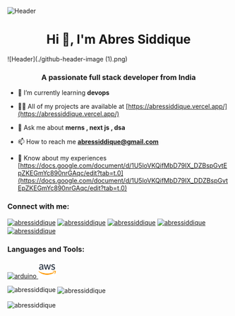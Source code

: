 ![Header](https://raw.githubusercontent.com/abresindia/abressiddique/main/github-header-image%20(1).png)



<h1 align="center">Hi 👋, I'm Abres Siddique</h1>
![Header](./github-header-image (1).png)<!-- Adjust the path if necessary -->

<h3 align="center">A passionate full stack developer from India</h3>

- 🌱 I’m currently learning **devops**

- 👨‍💻 All of my projects are available at [https://abressiddique.vercel.app/](https://abressiddique.vercel.app/)

- 💬 Ask me about **merns , next js , dsa**

- 📫 How to reach me **abressiddique@gmail.com**

- 📄 Know about my experiences [https://docs.google.com/document/d/1U5loVKQifMbD79IX_DZBspGvtEpZKEGmYc890nrGAqc/edit?tab=t.0](https://docs.google.com/document/d/1U5loVKQifMbD79IX_DDZBspGvtEpZKEGmYc890nrGAqc/edit?tab=t.0)

<h3 align="left">Connect with me:</h3>
<p align="left">
<a href="https://twitter.com/abressiddique" target="blank"><img align="center" src="https://raw.githubusercontent.com/rahuldkjain/github-profile-readme-generator/master/src/images/icons/Social/twitter.svg" alt="abressiddique" height="30" width="40" /></a>
<a href="https://linkedin.com/in/abressiddique" target="blank"><img align="center" src="https://raw.githubusercontent.com/rahuldkjain/github-profile-readme-generator/master/src/images/icons/Social/linked-in-alt.svg" alt="abressiddique" height="30" width="40" /></a>
<a href="https://instagram.com/abressiddique" target="blank"><img align="center" src="https://raw.githubusercontent.com/rahuldkjain/github-profile-readme-generator/master/src/images/icons/Social/instagram.svg" alt="abressiddique" height="30" width="40" /></a>
<a href="https://www.youtube.com/c/abressiddique" target="blank"><img align="center" src="https://raw.githubusercontent.com/rahuldkjain/github-profile-readme-generator/master/src/images/icons/Social/youtube.svg" alt="abressiddique" height="30" width="40" /></a>
<a href="https://www.leetcode.com/abressiddique" target="blank"><img align="center" src="https://raw.githubusercontent.com/rahuldkjain/github-profile-readme-generator/master/src/images/icons/Social/leet-code.svg" alt="abressiddique" height="30" width="40" /></a>
</p>

<h3 align="left">Languages and Tools:</h3>
<p align="left"> 
    <a href="https://www.arduino.cc/" target="_blank" rel="noreferrer"> <img src="https://cdn.worldvectorlogo.com/logos/arduino-1.svg" alt="arduino" width="40" height="40"/> </a>
    <a href="https://aws.amazon.com" target="_blank" rel="noreferrer"> <img src="https://raw.githubusercontent.com/devicons/devicon/master/icons/amazonwebservices/amazonwebservices-original-wordmark.svg" alt="aws" width="40" height="40"/> </a>
    <!-- Add the rest of your language and tool icons here -->
</p>

<p><img align="left" src="https://github-readme-stats.vercel.app/api/top-langs?username=abressiddique&show_icons=true&locale=en&layout=compact" alt="abressiddique" /></p>

<p>&nbsp;<img align="center" src="https://github-readme-stats.vercel.app/api?username=abressiddique&show_icons=true&locale=en" alt="abressiddique" /></p>

<p><img align="center" src="https://github-readme-streak-stats.herokuapp.com/?user=abressiddique&" alt="abressiddique" /></p>
